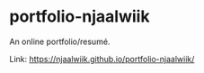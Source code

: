 # portfolio-njaalwiik
An online portfolio/resumé.

Link: https://njaalwiik.github.io/portfolio-njaalwiik/
